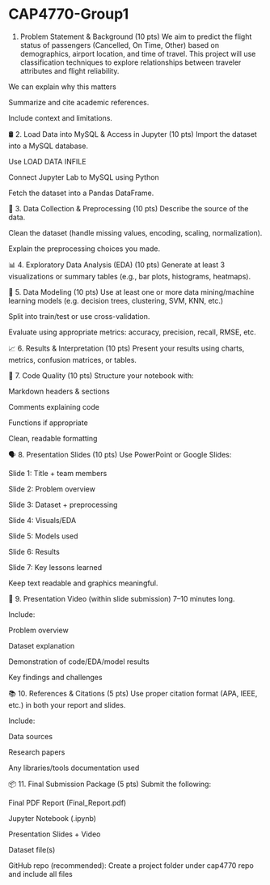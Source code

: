 # CAP4770-Group1
1. Problem Statement & Background (10 pts)
We aim to predict the flight status of passengers (Cancelled, On Time, Other) based on demographics, airport location, and time of travel. This project will use classification techniques to explore relationships between traveler attributes and flight reliability.

We can explain why this matters

Summarize and cite academic references.

Include context and limitations.

🛢️ 2. Load Data into MySQL & Access in Jupyter (10 pts)
Import the dataset into a MySQL database.

Use LOAD DATA INFILE

Connect Jupyter Lab to MySQL using Python 

Fetch the dataset into a Pandas DataFrame.

🧹 3. Data Collection & Preprocessing (10 pts)
Describe the source of the data.

Clean the dataset (handle missing values, encoding, scaling, normalization).

Explain the preprocessing choices you made.

📊 4. Exploratory Data Analysis (EDA) (10 pts)
Generate at least 3 visualizations or summary tables (e.g., bar plots, histograms, heatmaps).


🤖 5. Data Modeling (10 pts)
Use at least one or more data mining/machine learning models (e.g. decision trees, clustering, SVM, KNN, etc.)

Split into train/test or use cross-validation.

Evaluate using appropriate metrics: accuracy, precision, recall, RMSE, etc.

📈 6. Results & Interpretation (10 pts)
Present your results using charts, metrics, confusion matrices, or tables.


🧱 7. Code Quality (10 pts)
Structure your notebook with:

Markdown headers & sections

Comments explaining code

Functions if appropriate

Clean, readable formatting

🗣️ 8. Presentation Slides (10 pts)
Use PowerPoint or Google Slides:

Slide 1: Title + team members

Slide 2: Problem overview

Slide 3: Dataset + preprocessing

Slide 4: Visuals/EDA

Slide 5: Models used

Slide 6: Results

Slide 7: Key lessons learned

Keep text readable and graphics meaningful.

🎤 9. Presentation Video (within slide submission)
7–10 minutes long.

Include:

Problem overview

Dataset explanation

Demonstration of code/EDA/model results

Key findings and challenges

📚 10. References & Citations (5 pts)
Use proper citation format (APA, IEEE, etc.) in both your report and slides.

Include:

Data sources

Research papers

Any libraries/tools documentation used

📦 11. Final Submission Package (5 pts)
Submit the following:

Final PDF Report (Final_Report.pdf)

Jupyter Notebook (.ipynb)

Presentation Slides + Video

Dataset file(s)

GitHub repo (recommended): Create a project folder under cap4770 repo and include all files
